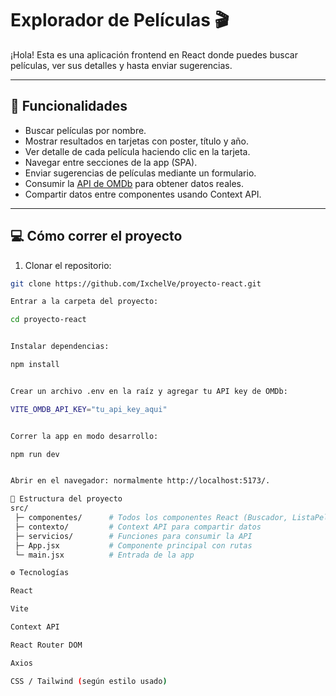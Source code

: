 # Explorador de Películas 🎬

¡Hola! Esta es una aplicación frontend en React donde puedes buscar películas, ver sus detalles y hasta enviar sugerencias.  

---

## 🔹 Funcionalidades

- Buscar películas por nombre.  
- Mostrar resultados en tarjetas con poster, título y año.  
- Ver detalle de cada película haciendo clic en la tarjeta.  
- Navegar entre secciones de la app (SPA).  
- Enviar sugerencias de películas mediante un formulario.  
- Consumir la [API de OMDb](http://www.omdbapi.com/) para obtener datos reales.  
- Compartir datos entre componentes usando Context API.  

---

## 💻 Cómo correr el proyecto

1. Clonar el repositorio:

```bash
git clone https://github.com/IxchelVe/proyecto-react.git

Entrar a la carpeta del proyecto:

cd proyecto-react


Instalar dependencias:

npm install


Crear un archivo .env en la raíz y agregar tu API key de OMDb:

VITE_OMDB_API_KEY="tu_api_key_aqui"


Correr la app en modo desarrollo:

npm run dev


Abrir en el navegador: normalmente http://localhost:5173/.

📂 Estructura del proyecto
src/
 ├─ componentes/      # Todos los componentes React (Buscador, ListaPeliculas, TarjetaPelicula, etc.)
 ├─ contexto/         # Context API para compartir datos
 ├─ servicios/        # Funciones para consumir la API
 ├─ App.jsx           # Componente principal con rutas
 └─ main.jsx          # Entrada de la app

⚙️ Tecnologías

React

Vite

Context API

React Router DOM

Axios

CSS / Tailwind (según estilo usado)


